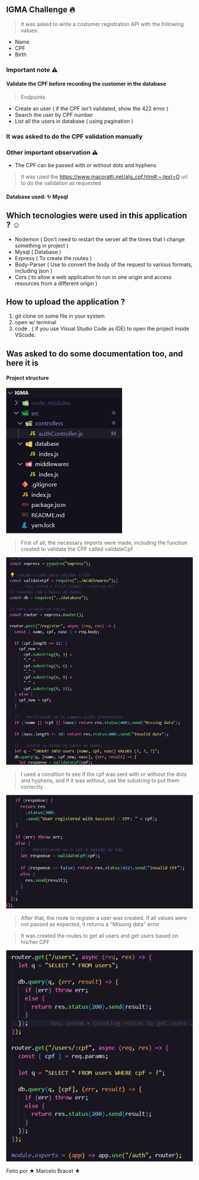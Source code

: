 ## IGMA Challenge 🔥

> It was asked to write a costumer registration API with the following values:
* Name
* CPF
* Birth

### Important note ⚠️
#### Validate the CPF before recording the customer in the database

> Endpoints
* Create an user ( if the CPF isn't validated, show the 422 error )
* Search the user by CPF number
* List all the users in database ( using pagination )

### It was asked to do the CPF validation manually
### Other important observation ⚠️

* The CPF can be passed with or without dots and hyphens

> It was used the https://www.macoratti.net/alg_cpf.htm#:~:text=O url to do the validation as requested

#### Database used: ✨ Mysql 

## Which tecnologies were used in this application ? ☺️

* Nodemon ( Don't need to restart the server all the times that I change something in project )
* Mysql ( Database )
* Express ( To create the routes )
* Body-Parser ( Use to convert the body of the request to various formats, including json )
* Cors ( to allow a web application to run in one origin and access resources from a different origin )

## How to upload the application ?

1. git clone on some file in your system
2. open w/ terminal
3. code . ( if you use Visual Studio Code as IDE) to open the project inside VScode.

## Was asked to do some documentation too, and here it is

#### Project structure

![Structure](https://raw.githubusercontent.com/MarceloBxD/IGMA/master/src/images/Igma-content.png?token=GHSAT0AAAAAAB5KLEV7GS3I532FEROA5PO2Y7MFFCA)

> First of all, the necessary imports were made, including the function created to validate the CPF called validateCpf

![RegisterRoute](https://raw.githubusercontent.com/MarceloBxD/IGMA/master/src/images/MainRequests%20-%20Register.png?token=GHSAT0AAAAAAB5KLEV6PCCXUEUPIM6EX4M6Y7MFI6Q)

> I used a condition to see if the cpf was sent with or without the dots and hyphens, and if it was without, use the substring to put them correctly

![FinalRegister](https://raw.githubusercontent.com/MarceloBxD/IGMA/master/src/images/finalRegister.png?token=GHSAT0AAAAAAB5KLEV6DKMZ5JT7G6UUHAU2Y7MFYDA)

> After that, the route to register a user was created. If all values were not passed as expected, it returns a "Missing data" error

> It was created the routes to get all users and get users based on his/her CPF

![GetRoute](https://raw.githubusercontent.com/MarceloBxD/IGMA/master/src/images/finalGets.png?token=GHSAT0AAAAAAB5KLEV7SN5MI4LQQ7A7ZGA4Y7MFPYA)

Feito por ★ Marcelo Bracet ★
